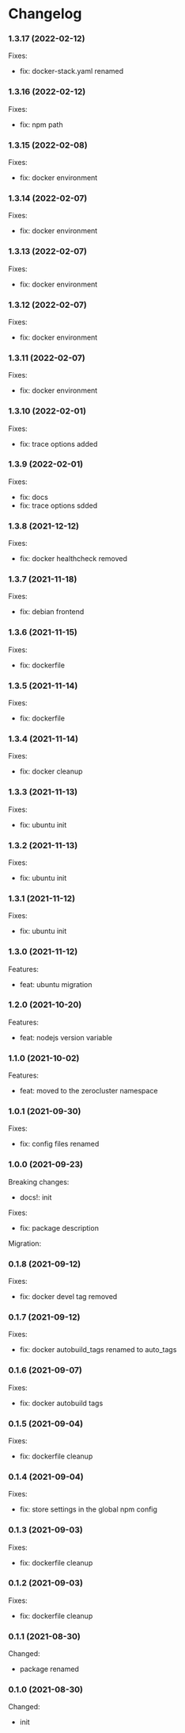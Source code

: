 # Changelog

### 1.3.17 (2022-02-12)

Fixes:

-   fix: docker-stack.yaml renamed

### 1.3.16 (2022-02-12)

Fixes:

-   fix: npm path

### 1.3.15 (2022-02-08)

Fixes:

-   fix: docker environment

### 1.3.14 (2022-02-07)

Fixes:

-   fix: docker environment

### 1.3.13 (2022-02-07)

Fixes:

-   fix: docker environment

### 1.3.12 (2022-02-07)

Fixes:

-   fix: docker environment

### 1.3.11 (2022-02-07)

Fixes:

-   fix: docker environment

### 1.3.10 (2022-02-01)

Fixes:

-   fix: trace options added

### 1.3.9 (2022-02-01)

Fixes:

-   fix: docs
-   fix: trace options sdded

### 1.3.8 (2021-12-12)

Fixes:

-   fix: docker healthcheck removed

### 1.3.7 (2021-11-18)

Fixes:

-   fix: debian frontend

### 1.3.6 (2021-11-15)

Fixes:

-   fix: dockerfile

### 1.3.5 (2021-11-14)

Fixes:

-   fix: dockerfile

### 1.3.4 (2021-11-14)

Fixes:

-   fix: docker cleanup

### 1.3.3 (2021-11-13)

Fixes:

-   fix: ubuntu init

### 1.3.2 (2021-11-13)

Fixes:

-   fix: ubuntu init

### 1.3.1 (2021-11-12)

Fixes:

-   fix: ubuntu init

### 1.3.0 (2021-11-12)

Features:

-   feat: ubuntu migration

### 1.2.0 (2021-10-20)

Features:

-   feat: nodejs version variable

### 1.1.0 (2021-10-02)

Features:

-   feat: moved to the zerocluster namespace

### 1.0.1 (2021-09-30)

Fixes:

-   fix: config files renamed

### 1.0.0 (2021-09-23)

Breaking changes:

-   docs!: init

Fixes:

-   fix: package description

Migration:

### 0.1.8 (2021-09-12)

Fixes:

-   fix: docker devel tag removed

### 0.1.7 (2021-09-12)

Fixes:

-   fix: docker autobuild_tags renamed to auto_tags

### 0.1.6 (2021-09-07)

Fixes:

-   fix: docker autobuild tags

### 0.1.5 (2021-09-04)

Fixes:

-   fix: dockerfile cleanup

### 0.1.4 (2021-09-04)

Fixes:

-   fix: store settings in the global npm config

### 0.1.3 (2021-09-03)

Fixes:

-   fix: dockerfile cleanup

### 0.1.2 (2021-09-03)

Fixes:

-   fix: dockerfile cleanup

### 0.1.1 (2021-08-30)

Changed:

-   package renamed

### 0.1.0 (2021-08-30)

Changed:

-   init
